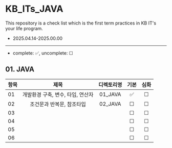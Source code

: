 # KB_ITs_JAVA
This repository is a check list which is the first term practices in KB IT's your life program.
- 2025.04.14-2025.00.00

---
- complete: ✅, uncomplete: ☐

## 01. JAVA
| 항목 |  제목  | 디렉토리명 | 기본 | 심화 |
|------|:----:|:----:|:----:|:----:|
| 01 |개발환경 구축, 변수, 타입, 연산자 | 01_JAVA | ✅ | ☐ |
| 02 |조건문과 반복문, 참조타입 | 02_JAVA | ☐ | ☐ |
| 03  |   | | ☐ | ☐ |
| 04  |   || ☐ | ☐ |
| 05   |   | | ☐ | ☐ |
| 06   |    || ☐ | ☐ |
